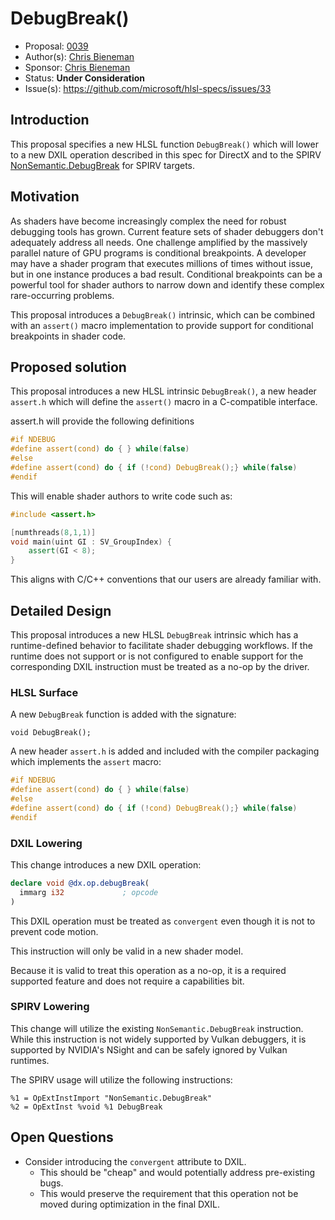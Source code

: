 <!-- {% raw %} -->

# DebugBreak()

* Proposal: [0039](0039-debugbreak.md)
* Author(s): [Chris Bieneman](https://github.com/llvm-beanz)
* Sponsor: [Chris Bieneman](https://github.com/llvm-beanz)
* Status: **Under Consideration**
* Issue(s): https://github.com/microsoft/hlsl-specs/issues/33

## Introduction

This proposal specifies a new HLSL function `DebugBreak()` which will lower to a
new DXIL operation described in this spec for DirectX and to the SPIRV
[NonSemantic.DebugBreak](https://github.khronos.org/SPIRV-Registry/nonsemantic/NonSemantic.DebugBreak.html)
for SPIRV targets.

## Motivation

As shaders have become increasingly complex the need for robust debugging tools
has grown. Current feature sets of shader debuggers don't adequately address all
needs. One challenge amplified by the massively parallel nature of GPU programs
is conditional breakpoints. A developer may have a shader program that executes
millions of times without issue, but in one instance produces a bad result.
Conditional breakpoints can be a powerful tool for shader authors to narrow down
and identify these complex rare-occurring problems.

This proposal introduces a `DebugBreak()` intrinsic, which can be combined with
an `assert()` macro implementation to provide support for conditional
breakpoints in shader code.

## Proposed solution

This proposal introduces a new HLSL intrinsic `DebugBreak()`, a new header
`assert.h` which will define the `assert()` macro in a C-compatible interface.

assert.h will provide the following definitions
```c
#if NDEBUG
#define assert(cond) do { } while(false)
#else
#define assert(cond) do { if (!cond) DebugBreak();} while(false)
#endif
```

This will enable shader authors to write code such as:

```c++
#include <assert.h>

[numthreads(8,1,1)]
void main(uint GI : SV_GroupIndex) {
    assert(GI < 8);
}
```

This aligns with C/C++ conventions that our users are already familiar with.

## Detailed Design

This proposal introduces a new HLSL `DebugBreak` intrinsic which has a
runtime-defined behavior to facilitate shader debugging workflows. If the
runtime does not support or is not configured to enable support for the
corresponding DXIL instruction must be treated as a no-op by the driver.

### HLSL Surface

A new `DebugBreak` function is added with the signature:

```
void DebugBreak();
```

A new header `assert.h` is added and included with the compiler packaging which
implements the `assert` macro:

```c
#if NDEBUG
#define assert(cond) do { } while(false)
#else
#define assert(cond) do { if (!cond) DebugBreak();} while(false)
#endif
```

### DXIL Lowering

This change introduces a new DXIL operation:


``` llvm
declare void @dx.op.debugBreak(
  immarg i32             ; opcode
)
```

This DXIL operation must be treated as `convergent` even though it is not to
prevent code motion.

This instruction will only be valid in a new shader model.

Because it is valid to treat this operation as a no-op, it is a required
supported feature and does not require a capabilities bit.

### SPIRV Lowering

This change will utilize the existing `NonSemantic.DebugBreak` instruction.
While this instruction is not widely supported by Vulkan debuggers, it is
supported by NVIDIA's NSight and can be safely ignored by Vulkan runtimes.

The SPIRV usage will utilize the following instructions:

```
%1 = OpExtInstImport "NonSemantic.DebugBreak"
%2 = OpExtInst %void %1 DebugBreak
```

## Open Questions

* Consider introducing the `convergent` attribute to DXIL.
  * This should be "cheap" and would potentially address pre-existing bugs.
  * This would preserve the requirement that this operation not be moved during
    optimization in the final DXIL.


<!-- {% endraw %} -->
